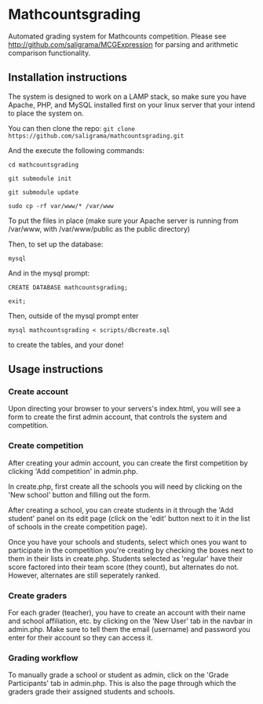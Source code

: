 # Mathcountsgrading
Automated grading system for Mathcounts competition. Please see http://github.com/saligrama/MCGExpression for parsing and arithmetic comparison functionality.

## Installation instructions

The system is designed to work on a LAMP stack, so make sure you have Apache, PHP, and MySQL installed first on your linux server that your intend to place the system on.

You can then clone the repo:
`git clone https://github.com/saligrama/mathcountsgrading.git`

And the execute the following commands:   

`cd mathcountsgrading`   

`git submodule init`    

`git submodule update`

`sudo cp -rf var/www/* /var/www`

To put the files in place (make sure your Apache server is running from /var/www, with /var/www/public as the public directory)

Then, to set up the database:

`mysql`

And in the mysql prompt:

`CREATE DATABASE mathcountsgrading;`

`exit;`

Then, outside of the mysql prompt enter 

`mysql mathcountsgrading < scripts/dbcreate.sql` 

to create the tables, and your done!

## Usage instructions

### Create account

Upon directing your browser to your servers's index.html, you will see a form to create the first admin account, that controls the system and competition.

### Create competition

After creating your admin account, you can create the first competition by clicking 'Add competition' in admin.php.

In create.php, first create all the schools you will need by clicking on the 'New school' button and filling out the form.

After creating a school, you can create students in it through the 'Add student' panel on its edit page (click on the 'edit' button next to it in the list of schools in the create competition page).

Once you have your schools and students, select which ones you want to participate in the competition you're creating by checking the boxes next to them in their lists in create.php. 
Students selected as 'regular' have their score factored into their team score (they count), but alternates do not. However, alternates are still seperately ranked.

### Create graders

For each grader (teacher), you have to create an account with their name and school affiliation, etc. by clicking on the 'New User' tab in the navbar in admin.php. Make sure to tell them the email (username) and password you enter for their account so they can access it.

### Grading workflow

To manually grade a school or student as admin, click on the 'Grade Participants' tab in admin.php. This is also the page through which the graders grade their assigned students and schools.
